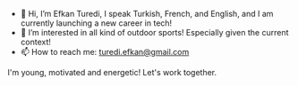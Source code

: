 - 👋 Hi, I’m Efkan Turedi, I speak Turkish, French, and English, and I am currently launching a new career in tech!
- 👀 I’m interested in all kind of outdoor sports! Especially given the current context!
- 📫 How to reach me: turedi.efkan@gmail.com 

I'm young, motivated and energetic! Let's work together.

<!---
EfkTur/EfkTur is a ✨ special ✨ repository because its `README.md` (this file) appears on your GitHub profile.
You can click the Preview link to take a look at your changes.
--->
